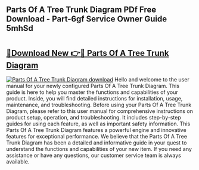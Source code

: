 ## Parts Of A Tree Trunk Diagram PDf Free Download - Part-6gf Service Owner Guide 5mhSd

# <h2><a href="http://dfrzq8f.blite.top/?on=Parts+Of+A+Tree+Trunk+Diagram">🔗Download New 👉🔴 Parts Of A Tree Trunk Diagram</a></h2>

[![Parts Of A Tree Trunk Diagram download](https://i.imgur.com/lujVjoI.png)](http://dfrzq8f.blite.top/?on=Parts+Of+A+Tree+Trunk+Diagram)
Hello and welcome to the user manual for your newly configured Parts Of A Tree Trunk Diagram. This guide is here to help you master the functions and capabilities of your product. Inside, you will find detailed instructions for installation, usage, maintenance, and troubleshooting. Before using your Parts Of A Tree Trunk Diagram, please refer to this user manual for comprehensive instructions on product setup, operation, and troubleshooting. It includes step-by-step guides for using each feature, as well as important safety information. This Parts Of A Tree Trunk Diagram features a powerful engine and innovative features for exceptional performance. We believe that the Parts Of A Tree Trunk Diagram has been a detailed and informative guide in your quest to understand the functions and capabilities of your new item. If you need any assistance or have any questions, our customer service team is always available.

